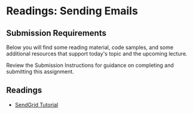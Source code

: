 # Readings: Sending Emails

## Submission Requirements

Below you will find some reading material, code samples, and some additional resources that support today's topic and the upcoming lecture.

Review the Submission Instructions for guidance on completing and submitting this assignment.

## Readings

- [SendGrid Tutorial](https://docs.microsoft.com/en-us/azure/sendgrid-dotnet-how-to-send-email)
